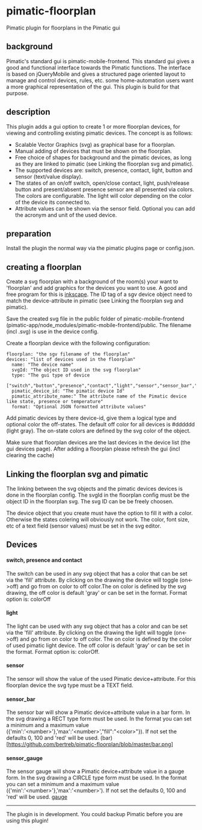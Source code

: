 # pimatic-floorplan
Pimatic plugin for floorplans in the Pimatic gui

## background
Pimatic's standard gui is pimatic-mobile-frontend. This standard gui gives a good and functional interface towards the Pimatic functions.
The interface is based on jQueryMobile and gives a structured page oriented layout to manage and control devices, rules, etc.
some home-automation users want a more graphical representation of the gui. This plugin is build for that purpose.

## description

This plugin adds a gui option to create 1 or more floorplan devices, for viewing and controlling existing pimatic devices. The concept is as follows:
- Scalable Vector Graphics (svg) as graphical base for a floorplan.
- Manual adding of devices that must be shown on the floorplan.
- Free choice of shapes for background and the pimatic devices, as long as they are linked to pimatic (see Linking the floorplan svg and pimatic).
- The supported devices are: switch, presence, contact, light, button and sensor (text/value display).
- The states of an on/off switch, open/close contact, light, push/release button and present/absent presence sensor are all presented via colors. The colors are configurable. The light  will color depending on the color of the device its connected to.
- Attribute values can be shown via the sensor field. Optional you can add the acronym and unit of the used device.

## preparation
Install the plugin the normal way via the pimatic plugins page or config.json.


## creating a floorplan

Create a svg floorplan with a background of the room(s) your want to 'floorplan' and add graphics for the devices you want to use. A good and free program for this is [inkscape](https://inkscape.org). The ID tag of a sgv device object need to match the device-attribute in pimatic (see Linking the floorplan svg and pimatic).

Save the created svg file in the public folder of pimatic-mobile-frontend (pimatic-app/node_modules/pimatic-mobile-frontend/public. The filename (incl .svg) is use in the device config.

Create a floorplan device with the following configuration:
```
floorplan: "the sgv filename of the floorplan"
devices: "list of devices used in the floorplan"
  name: "The device name"
  svgId: "The object ID used in the svg floorplan"
  type: "The gui type of device
     ["switch","button","presence","contact","light","sensor","sensor_bar","sensor_gauge"]
  pimatic_device_id: "The pimatic device Id"
  pimatic_attribute_name:" The attribute name of the Pimatic device like state, presence or temperature"
  format: "Optional JSON formatted attribute values"
```
Add pimatic devices by there device-id, give them a logical type and optional color the off-states. The default off color for all devices is #dddddd (light gray). The on-state colors are defined by the svg color of the object.

Make sure that floorplan devices are the last devices in the device list (the gui devices page).
After adding a floorplan please refresh the gui (incl clearing the cache)

## Linking the floorplan svg and pimatic

The linking between the svg objects and the pimatic devices devices is done in the floorplan config.
The svgId in the floorplan config must be the object ID in the floorplan svg. The svg ID can be be freely choosen.

The device object that you create must have the option to fill it with a color. Otherwise the states colering will obviously not work.
The color, font size, etc of a text field (sensor values) must be set in the svg editor.

## Devices
#### switch, presence and contact
The switch can be used in any svg object that has a color that can be set via the 'fill' attribute. By clicking on the drawing the device will toggle (on<->off) and go from on color to off color.The on color is defined by the svg drawing, the off color is default 'gray' or can be set in the format.
Format option is: colorOff

#### light
The light can be used with any svg object that has a color and can be set via the 'fill' attribute. By clicking on the drawing the light will toggle (on<->off) and go from on color to off color. The on color is defined by the color of used pimatic light device. The off color is default 'gray' or can be set in the format.
Format option is: colorOff.

#### sensor
The sensor will show the value of the used Pimatic device+attribute. For this floorplan device the svg type must be a TEXT field.

#### sensor_bar
The sensor bar will show a Pimatic device+attribute value in a bar form. In the svg drawing a RECT type form must be used.
In the format you can set a minimum and a maximum value ({'min':'\<number>'},'max':'\<number>',"fill":"\<color>"}). If not set the defaults 0, 100 and 'red' will be used.
(bar)[https://github.com/bertreb/pimatic-floorplan/blob/master/bar.png]

#### sensor_gauge
The sensor gauge will show a Pimatic device+attribute value in a gauge form. In the svg drawing a CIRCLE type form must be used.
In the format you can set a minimum and a maximum value ({'min':'\<number>'},'max':'\<number>'). If not set the defaults 0, 100 and 'red' will be used.
[gauge](https://github.com/bertreb/pimatic-floorplan/blob/master/gauge.png)

---
The plugin is in development. You could backup Pimatic before you are using this plugin!
